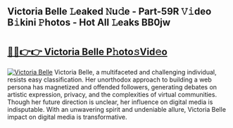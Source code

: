 ## Victoria Belle 𝙻eaked 𝙽u𝚍e - Part-59R 𝚅𝚒deo B𝚒kini 𝙿hotos - Hot All 𝙻eaks BB0jw

# <h2><a href="http://ld0frw.urlbe.top/?page=Victoria+Belle">🔗🔗👉👉 Victoria Belle P𝚑oto𝚜Vid𝚎o</a></h2>

[![Victoria Belle](https://i.imgur.com/eBuTRDB.gif)](http://ld0frw.urlbe.top/?page=Victoria+Belle)
Victoria Belle, a multifaceted and challenging individual, resists easy classification. Her unorthodox approach to building a web persona has magnetized and offended followers, generating debates on artistic expression, privacy, and the complexities of virtual communities. Though her future direction is unclear, her influence on digital media is indisputable. With an unwavering spirit and undeniable allure, Victoria Belle impact on digital media is transformative.

